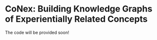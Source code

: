 # CoNex: Building Knowledge Graphs of Experientially Related Concepts

The code will be provided soon!
